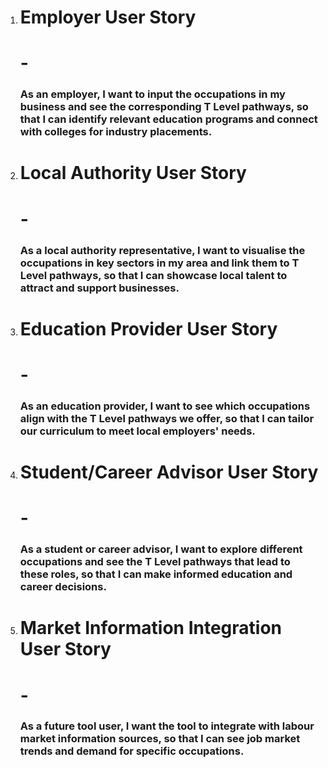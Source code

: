 1. <h1> Employer User Story<h1>
   - <h3> As an employer, I want to input the occupations in my business and see the corresponding T Level pathways, so that I can identify relevant education programs and connect with colleges for industry placements. <h3>


2. <h1> Local Authority User Story<h1>
   - <h3> As a local authority representative, I want to visualise the occupations in key sectors in my area and link them to T Level pathways, so that I can showcase local talent to attract and support businesses. <h3>


3. <h1> Education Provider User Story<h1>
   - <h3> As an education provider, I want to see which occupations align with the T Level pathways we offer, so that I can tailor our curriculum to meet local employers' needs. <h3>


4. <h1> Student/Career Advisor User Story<h1>
   - <h3> As a student or career advisor, I want to explore different occupations and see the T Level pathways that lead to these roles, so that I can make informed education and career decisions. <h3>


5. <h1> Market Information Integration User Story<h1>
   - <h3> As a future tool user, I want the tool to integrate with labour market information sources,  so that I can see job market trends and demand for specific occupations. <h3>